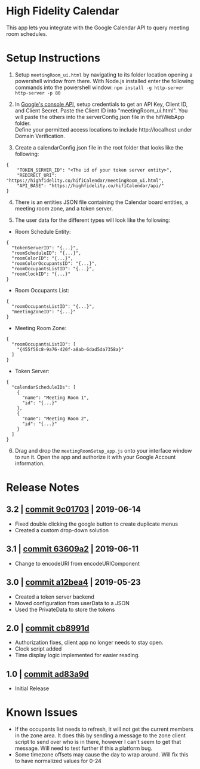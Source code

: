 # High Fidelity Calendar
This app lets you integrate with the Google Calendar API to query meeting room schedules.


# Setup Instructions
1. Setup `meetingRoom_ui.html` by navigating to its folder location opening a powershell window from there. With Node.js installed enter the following commands into the powershell window: 
        `npm install -g http-server`
        `http-server -p 80`
2. In [Google's console API](https://console.developers.google.com/projectselector2/apis/credentials?supportedpurview=project), setup credentials to get an API Key, Client ID, and Client Secret.  Paste the Client ID into "meetingRoom_ui.html".  You will paste the others into the serverConfig.json file in the hifiWebApp folder.  
Define your permitted access locations to include http://localhost under Domain Verification.

3. Create a calendarConfig.json file in the root folder that looks like the following:
```
{
    "TOKEN_SERVER_ID": "<The id of your token server entity>",
    "REDIRECT_URI": "https://highfidelity.co/hifiCalendar/meetingRoom_ui.html",
    "API_BASE": "https://highfidelity.co/hifiCalendar/api/"
}
```

4. There is an entities JSON file containing the Calendar board entities, a meeting room zone, and a token server.

5. The user data for the different types will look like the following:
- Room Schedule Entity:
```
{
  "tokenServerID": "{...}",
  "roomScheduleID": "{...}",
  "roomColorID": "{...}",
  "roomColorOccupantsID": "{...}",
  "roomOccupantsListID": "{...}",
  "roomClockID": "{...}"
}
```

- Room Occupants List:
```
{
  "roomOccupantsListID": "{...}",
  "meetingZoneID": "{...}"
}

```

- Meeting Room Zone:

```
{
  "roomOccupantsListID": [
    "{455f56c8-9a76-420f-a8ab-6dad5da7358a}"
  ]
}
```

- Token Server:
```
{
  "calendarScheduleIDs": [
    {
      "name": "Meeting Room 1",
      "id": "{...}"
    },
    {
      "name": "Meeting Room 2",
      "id": "{...}"
    }
  ]
}
```

6. Drag and drop the `meetingRoomSetup_app.js` onto your interface window to run it. Open the app and authorize it with your Google Account information.


# Release Notes

## 3.2 | [commit 9c01703](https://github.com/highfidelity/hifi-content/pull/415/commits/9c01703) | 2019-06-14
- Fixed double clicking the google button to create duplicate menus
- Created a custom drop-down solution

## 3.1 | [commit 63609a2](https://github.com/highfidelity/hifi-content/pull/400/commits/63609a2]) | 2019-06-11
- Change to encodeURI from encodeURIComponent

## 3.0 | [commit a12bea4](https://github.com/highfidelity/hifi-content/pull/400/commits/a12bea4) | 2019-05-23
- Created a token server backend 
- Moved configuration from userData to a JSON
- Used the PrivateData to store the tokens

## 2.0 | [commit cb8991d](https://github.com/highfidelity/hifi-content/pull/361/commits/cb8991d98223a7ad14dca809b8ba507bef9336cb)
- Authorization fixes, client app no longer needs to stay open.
- Clock script added
- Time display logic implemented for easier reading.

## 1.0 | [commit ad83a9d](https://github.com/highfidelity/hifi-content/pull/345/commits/ad83a9dc621196e80b234ba205803b61f42c1b88)
- Initial Release

# Known Issues
- If the occupants list needs to refresh, it will not get the current members in the zone area.  It does this by sending a message to the zone client script to send over who is in there, however I can't seem to get that message.  Will need to test further if this a platform bug.  
- Some timezone offsets may cause the day to wrap around.  Will fix this to have normalized values for 0-24